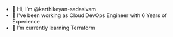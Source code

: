 - 👋 Hi, I’m @karthikeyan-sadasivam
- 👀 I've been working as Cloud DevOps Engineer with 6 Years of Experience
- 🌱 I’m currently learning Terraform


<!---
karthikeyan-sadasivam/karthikeyan-sadasivam is a ✨ special ✨ repository because its `README.md` (this file) appears on your GitHub profile.
You can click the Preview link to take a look at your changes.
--->
